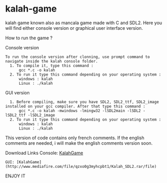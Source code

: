 # kalah-game
kalah game known also as mancala game made with C and SDL2. Here you will find either console version or graphical user interface version.

How to run the game ?

  Console version
  
    To run the console version after clonning, use prompt command to navigate inside the kalah console folder. 
      1. To compile it, type this command :
          gcc *.c -o kalah
      2. To run it type this command depending on your operating system : 
          windows : kalah
          Linux : ./kalah
  
   GUI version
  
      1. Before compiling, make sure you have SDL2, SDL2_ttf, SDL2_image installed on your gcc compiler. After that type this command : 
          gcc *.c -o kalah -mwindows -lmingw32 -lSDL2main -lSDL2 -lSDL2_ttf -lSDL2_image
      2. To run it type this command depending on your operating system :
          windows : kalah
          Linux : ./kalah
          
 This version of code contains only french comments. If the english comments are needed, i will make the english comments version soon.
 
 Download Links
    Console: [KalahGame](http://www.mediafire.com/file/dea7hup4amralo9/Kalah_Console.rar/file) 
    
    GUI: [KalahGame](http://www.mediafire.com/file/qzxo0g3myhcpbt1/Kalah_SDL2.rar/file)
  
 
 ENJOY IT
    


